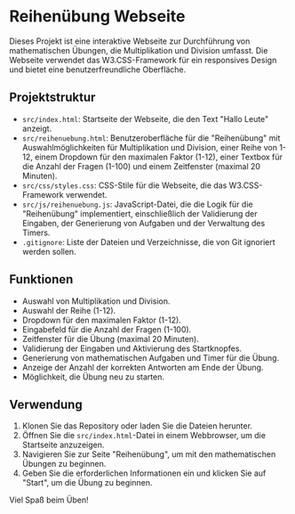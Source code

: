 # Reihenübung Webseite

Dieses Projekt ist eine interaktive Webseite zur Durchführung von mathematischen Übungen, die Multiplikation und Division umfasst. Die Webseite verwendet das W3.CSS-Framework für ein responsives Design und bietet eine benutzerfreundliche Oberfläche.

## Projektstruktur

- `src/index.html`: Startseite der Webseite, die den Text "Hallo Leute" anzeigt.
- `src/reihenuebung.html`: Benutzeroberfläche für die "Reihenübung" mit Auswahlmöglichkeiten für Multiplikation und Division, einer Reihe von 1-12, einem Dropdown für den maximalen Faktor (1-12), einer Textbox für die Anzahl der Fragen (1-100) und einem Zeitfenster (maximal 20 Minuten).
- `src/css/styles.css`: CSS-Stile für die Webseite, die das W3.CSS-Framework verwendet.
- `src/js/reihenuebung.js`: JavaScript-Datei, die die Logik für die "Reihenübung" implementiert, einschließlich der Validierung der Eingaben, der Generierung von Aufgaben und der Verwaltung des Timers.
- `.gitignore`: Liste der Dateien und Verzeichnisse, die von Git ignoriert werden sollen.

## Funktionen

- Auswahl von Multiplikation und Division.
- Auswahl der Reihe (1-12).
- Dropdown für den maximalen Faktor (1-12).
- Eingabefeld für die Anzahl der Fragen (1-100).
- Zeitfenster für die Übung (maximal 20 Minuten).
- Validierung der Eingaben und Aktivierung des Startknopfes.
- Generierung von mathematischen Aufgaben und Timer für die Übung.
- Anzeige der Anzahl der korrekten Antworten am Ende der Übung.
- Möglichkeit, die Übung neu zu starten.

## Verwendung

1. Klonen Sie das Repository oder laden Sie die Dateien herunter.
2. Öffnen Sie die `src/index.html`-Datei in einem Webbrowser, um die Startseite anzuzeigen.
3. Navigieren Sie zur Seite "Reihenübung", um mit den mathematischen Übungen zu beginnen.
4. Geben Sie die erforderlichen Informationen ein und klicken Sie auf "Start", um die Übung zu beginnen.

Viel Spaß beim Üben!